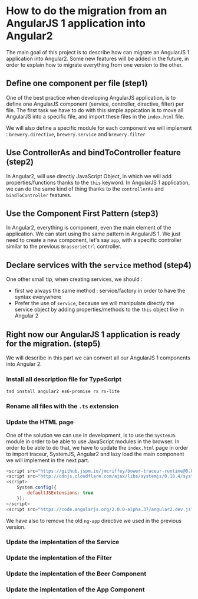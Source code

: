 # How to do the migration from an AngularJS 1 application into Angular2 

The main goal of this project is to describe how can migrate an AngularJS 1 application into Angular2. Some new features will be added in the future, in order to explain how to migrate everything from one version to the other. 

## Define one component per file (step1)

One of the best practice when developing AngularJS application, is to define one AngularJS component (service, controller, directive, filter) per file. 
The first task we have to do with this simple appication is to move all AngularJS into a specific file, and import these files in the `index.html` file. 

We will also define a specific module for each component we will implement : `brewery.directive`, `brewery.service` and `brewery.filter`
## Use ControllerAs and bindToController feature (step2)

In Angular2, will use directly JavaScript Object, in which we will add properties/functions thanks to the `this` keyword. In AngularJS 1 application, we can do the same kind of thing thanks to the `controllerAs` and `bindToController` features. 

## Use the Component First Pattern (step3)

In Angular2, everything is component, even the main element of the application. We can start using the same pattern in AngularJS 1. We just need to create a new component, let's say `app`, with a specific controller similar to the previous `BrasserieCtrl` controller. 

## Declare services with the `service` method (step4)

One other small tip, when creating services, we should : 
- first we always the same method : service/factory in order to have the syntax everywhere
- Prefer the use of `service`, because we will manipulate directly the service object by adding properties/methods to the `this` object like in Angular 2

## Right now our AngularJS 1 application is ready for the migration. (step5)

We will describe in this part we can convert all our AngularJS 1 components into Angular 2. 

### Install all description file for TypeScript

```shell
tsd install angular2 es6-promise rx rx-lite
```

### Rename all files with the `.ts` extension

### Update the HTML page

One of the solution we can use in development, is to use the `SystemJS` module in order to be able to use JavaScript modules in the browser. In order to be able to do that, we have to update the `index.html` page in order to import traceur, SystemJS, Angular2 and lazy load the main component we will implement in the next part. 

```javascript
<script src="https://github.jspm.io/jmcriffey/bower-traceur-runtime@0.0.91/traceur-runtime.js"></script>
<script src="http://cdnjs.cloudflare.com/ajax/libs/systemjs/0.18.4/system.src.js"></script>
<script>
	System.config({
		defaultJSExtensions: true
	});
</script>
<script src="https://code.angularjs.org/2.0.0-alpha.37/angular2.dev.js"></script>
```
We have also to remove the old `ng-app` directive we used in the previous version. 

### Update the implentation of the Service

### Update the implentation of the Filter

### Update the implentation of the Beer Component

### Update the implentation of the App Component
